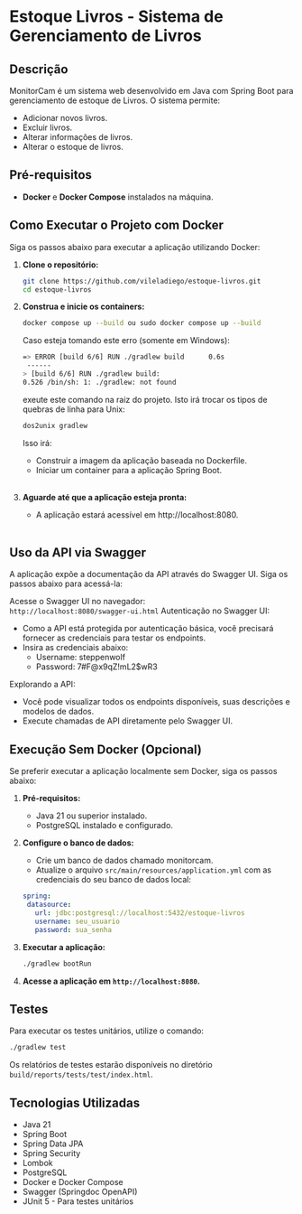 
# Estoque Livros - Sistema de Gerenciamento de Livros

## Descrição

MonitorCam é um sistema web desenvolvido em Java com Spring Boot para gerenciamento de estoque de Livros. O sistema permite:

- Adicionar novos livros.
- Excluir livros.
- Alterar informações de livros.
- Alterar o estoque de livros.


## Pré-requisitos

- **Docker** e **Docker Compose** instalados na máquina.

## Como Executar o Projeto com Docker

Siga os passos abaixo para executar a aplicação utilizando Docker:

1. **Clone o repositório:**

   ```bash
   git clone https://github.com/vileladiego/estoque-livros.git
   cd estoque-livros   
   ```

2. **Construa e inicie os containers:**

   ```bash
   docker compose up --build ou sudo docker compose up --build
   ```
   Caso esteja tomando este erro (somente em Windows):
    ```bash
    => ERROR [build 6/6] RUN ./gradlew build      0.6s
     ------
    > [build 6/6] RUN ./gradlew build:
    0.526 /bin/sh: 1: ./gradlew: not found
   ```
   exeute este comando na raiz do projeto. Isto irá trocar os tipos de quebras de linha para Unix:
   ```bash
   dos2unix gradlew
   ```
   Isso irá:

    * Construir a imagem da aplicação baseada no Dockerfile.
    * Iniciar um container para a aplicação Spring Boot.<br><br>

3. **Aguarde até que a aplicação esteja pronta:**

    * A aplicação estará acessível em http://localhost:8080.<br><br>

##  Uso da API via Swagger
A aplicação expõe a documentação da API através do Swagger UI. Siga os passos abaixo para acessá-la:

Acesse o Swagger UI no navegador:
    ```        http://localhost:8080/swagger-ui.html
    ```
Autenticação no Swagger UI:
* Como a API está protegida por autenticação básica, você precisará fornecer as credenciais para testar os endpoints.
* Insira as credenciais abaixo:
    * Username: steppenwolf
    * Password: 7#F@x9qZ!mL2$wR3

Explorando a API:
* Você pode visualizar todos os endpoints disponíveis, suas descrições e modelos de dados.
* Execute chamadas de API diretamente pelo Swagger UI.


## Execução Sem Docker (Opcional)
Se preferir executar a aplicação localmente sem Docker, siga os passos abaixo:

1. **Pré-requisitos:**
    * Java 21 ou superior instalado.
    * PostgreSQL instalado e configurado.


2. **Configure o banco de dados:**
    * Crie um banco de dados chamado monitorcam.
    * Atualize o arquivo ```src/main/resources/application.yml``` com as credenciais do seu banco de dados local:
   ```yaml
   spring:
    datasource:
      url: jdbc:postgresql://localhost:5432/estoque-livros
      username: seu_usuario
      password: sua_senha
     ```
3. **Executar a aplicação:**
   ```bash
   ./gradlew bootRun
   ```
4. **Acesse a aplicação em ```http://localhost:8080```.**

##  Testes
Para executar os testes unitários, utilize o comando:

```bash
./gradlew test
```

Os relatórios de testes estarão disponíveis no diretório ```build/reports/tests/test/index.html```.

## Tecnologias Utilizadas
* Java 21
* Spring Boot
* Spring Data JPA
* Spring Security
* Lombok
* PostgreSQL
* Docker e Docker Compose
* Swagger (Springdoc OpenAPI)
* JUnit 5 - Para testes unitários


